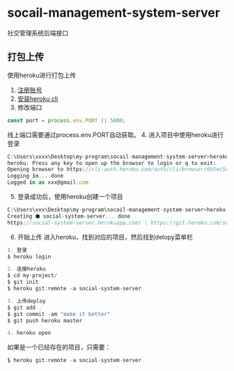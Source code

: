 # socail-management-system-server
社交管理系统后端接口





## 打包上传
使用heroku进行打包上传
1. [注册账号](https://dashboard.heroku.com/apps)
2. [安装heroku cli](https://devcenter.heroku.com/articles/heroku-cli#download-and-install)
3. 修改端口
```javascript
const port = process.env.PORT || 5000;
```
线上端口需要通过process.env.PORT自动获取。
4. 进入项目中使用heroku进行登录
```javascript
C:\Users\xxxx\Desktop\my-program\socail-management-system-server>heroku login
heroku: Press any key to open up the browser to login or q to exit:
Opening browser to https://cli-auth.heroku.com/auth/cli/browser/6b5ec5c9-b813-44e7-b478-15d88bb539eb
Logging in... done
Logged in as xxx@gmail.com
```
5. 登录成功后，使用heroku创建一个项目
```javascript
C:\Users\xxx\Desktop\my-program\socail-management-system-server>heroku create social-system-server
Creating ⬢ social-system-server... done
https://social-system-server.herokuapp.com/ | https://git.heroku.com/social-system-server.git
```
6. 开始上传
进入heroku，找到对应的项目，然后找到delopy菜单栏
```javascript
1. 登录
$ heroku login

2. 连接heroku
$ cd my-project/
$ git init
$ heroku git:remote -a social-system-server

3. 上传deploy
$ git add .
$ git commit -am "make it better"
$ git push heroku master

4. heroku open
```
如果是一个已经存在的项目，只需要：
```javascript
$ heroku git:remote -a social-system-server
```